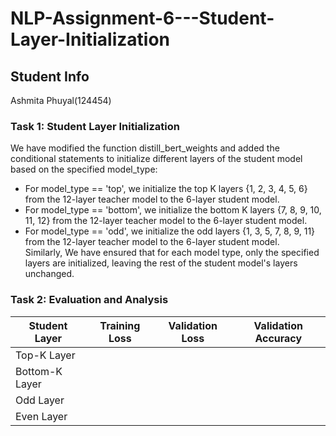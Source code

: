 # NLP-Assignment-6---Student-Layer-Initialization

## Student Info

Ashmita Phuyal(124454)

### Task 1: Student Layer Initialization <br>

We have modified the function distill_bert_weights and added the conditional statements to initialize different layers of the student model based on the specified model_type:<br>
- For model_type == 'top', we initialize the top K layers {1, 2, 3, 4, 5, 6} from the 12-layer teacher model to the 6-layer student model.<br>
- For model_type == 'bottom', we initialize the bottom K layers {7, 8, 9, 10, 11, 12} from the 12-layer teacher model to the 6-layer student model.<br>
- For model_type == 'odd', we initialize the odd layers {1, 3, 5, 7, 8, 9, 11} from the 12-layer teacher model to the 6-layer student model.<br>
Similarly, We have ensured that for each model type, only the specified layers are initialized, leaving the rest of the student model's layers unchanged.

### Task 2: Evaluation and Analysis <br>

| Student Layer |  Training Loss | Validation Loss | Validation Accuracy |
| --- | --- | --- | --- | 
| Top-K Layer | |  | 
| Bottom-K Layer| | ||
| Odd Layer | | |
| Even Layer | | |
